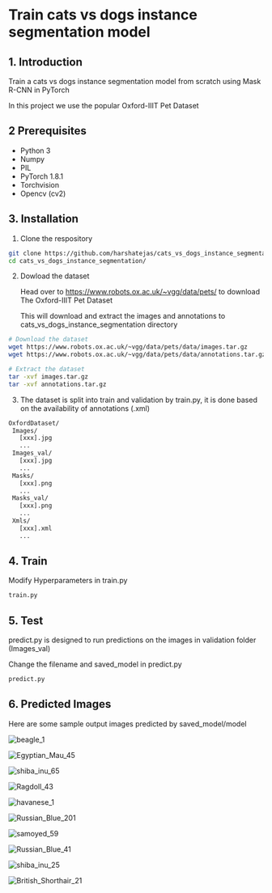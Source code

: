 # Train cats vs dogs instance segmentation model
## 1. Introduction
Train a cats vs dogs instance segmentation model from scratch using Mask R-CNN in PyTorch

In this project we use the popular Oxford-IIIT Pet Dataset

## 2 Prerequisites
- Python 3
- Numpy
- PIL
- PyTorch 1.8.1
- Torchvision
- Opencv (cv2)

## 3. Installation

1. Clone the respository
```bash
git clone https://github.com/harshatejas/cats_vs_dogs_instance_segmentation.git
cd cats_vs_dogs_instance_segmentation/
```
2. Dowload the dataset

   Head over to https://www.robots.ox.ac.uk/~vgg/data/pets/ to download The Oxford-IIIT Pet Dataset
   
   This will download and extract the images and annotations to cats_vs_dogs_instance_segmentation directory
   
```bash
# Download the dataset
wget https://www.robots.ox.ac.uk/~vgg/data/pets/data/images.tar.gz
wget https://www.robots.ox.ac.uk/~vgg/data/pets/data/annotations.tar.gz
```
```bash
# Extract the dataset
tar -xvf images.tar.gz
tar -xvf annotations.tar.gz
```

   3. The dataset is split into train and validation by train.py, it is done based on the availability of annotations (.xml)
```bash
OxfordDataset/
 Images/
   [xxx].jpg
   ...
 Images_val/
   [xxx].jpg
   ...
 Masks/
   [xxx].png
   ...
 Masks_val/
   [xxx].png
   ...  
 Xmls/
   [xxx].xml
   ...
``` 

## 4. Train
Modify Hyperparameters in train.py

```bash
train.py
```

## 5. Test
predict.py is designed to run predictions on the images in validation folder (Images_val)

Change the filename and saved_model in predict.py

```bash
predict.py
```

## 6. Predicted Images
Here are some sample output images predicted by saved_model/model

![beagle_1](https://user-images.githubusercontent.com/52169316/124116214-51591000-da8c-11eb-9276-d1db222174f7.jpg)

![Egyptian_Mau_45](https://user-images.githubusercontent.com/52169316/124116253-5f0e9580-da8c-11eb-937a-69e797f953f4.jpg)

![shiba_inu_65](https://user-images.githubusercontent.com/52169316/124116308-73529280-da8c-11eb-9472-25ef174f1366.jpg)

![Ragdoll_43](https://user-images.githubusercontent.com/52169316/124116371-849b9f00-da8c-11eb-8aeb-9b06a37cb8e9.jpg)

![havanese_1](https://user-images.githubusercontent.com/52169316/124116473-9b41f600-da8c-11eb-8ee6-95a255821a6e.jpg)

![Russian_Blue_201](https://user-images.githubusercontent.com/52169316/124116511-a39a3100-da8c-11eb-9a0a-42fc835d76ac.jpg)

![samoyed_59](https://user-images.githubusercontent.com/52169316/124116556-b44aa700-da8c-11eb-8758-d0bb979726eb.jpg)

![Russian_Blue_41](https://user-images.githubusercontent.com/52169316/124116599-c4fb1d00-da8c-11eb-8670-3953b295c934.jpg)

![shiba_inu_25](https://user-images.githubusercontent.com/52169316/124116635-cd535800-da8c-11eb-8775-1904724b9498.jpg)

![British_Shorthair_21](https://user-images.githubusercontent.com/52169316/124117517-de509900-da8d-11eb-8a3a-d63a7a5f7596.jpg)
